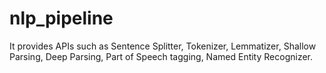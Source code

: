 # nlp_pipeline
It provides APIs such as Sentence Splitter, Tokenizer, Lemmatizer, Shallow Parsing, Deep Parsing, Part of Speech tagging, Named Entity Recognizer.
